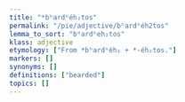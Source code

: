 ```yaml
---
title: "*bʰardʰéh₂tos"
permalink: "/pie/adjective/bʰardʰéh2tos"
lemma_to_sort: "bʰardʰeh₂tos"
klass: adjective
etymology: ["From *bʰardʰéh₂ +‎ *-éh₂tos."]
markers: []
synonyms: []
definitions: ["bearded"]
topics: []
---
```

